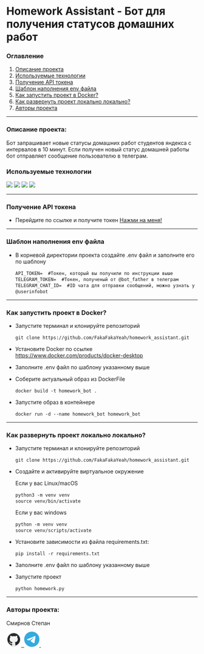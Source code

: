 # **Homework Assistant - Бот для получения статусов домашних работ** 

### Оглавление
<ol>
 <li><a href="#description">Описание проекта</a></li>
 <li><a href="#stack">Используемые технологии</a></li>
 <li><a href="#api_token">Получение API токена</a></li>
 <li><a href="#env">Шаблон наполнения env файла</a></li>
 <li><a href="#docker">Как запустить проект в Docker?</a></li>
 <li><a href="#start_project">Как развернуть проект локально локально?</a></li>
 <li><a href="#author">Авторы проекта</a></li>
</ol>

---
### Описание проекта:<a name="description"></a>
Бот запрашивает новые статусы домашних работ студентов яндекса
с интервалов в 10 минут. Если получен новый статус домашней работы
бот отправляет сообщение пользователю в телеграм.

### **Используемые технологии**<a name="stack"></a>
![](https://img.shields.io/badge/Python-3776AB?style=for-the-badge&logo=python&logoColor=white)
![](https://img.shields.io/badge/Docker-2CA5E0?style=for-the-badge&logo=docker&logoColor=white)
![](https://img.shields.io/badge/Python_telegram_bot-gray?style=for-the-badge)
![](https://img.shields.io/badge/PYTEST-blue?style=for-the-badge&logo=pytest&logoColor=white)

---
### Получение API токена<a name="api_token"></a>

* Перейдите по ссылке и получите токен [Нажми на меня!](https://oauth.yandex.ru/verification_code#access_token=y0_AgAAAABft3DpAAYckQAAAADrc1GWOCl-IgZORDC6N51ElwAFzTxaRac&token_type=bearer&expires_in=2587372)

---
### Шаблон наполнения env файла<a name="env"></a>

* В корневой директории проекта создайте .env файл и заполните его по шаблону

    ```
    API_TOKEN=  #Токен, который вы получили по инструкции выше
    TELEGRAM_TOKEN=  #Токен, полученый от @bot_father в телеграм
    TELEGRAM_CHAT_ID=  #ID чата для отправки сообщений, можно узнать у @userinfobot
    ```
 
___
### Как запустить проект в Docker?<a name="docker"></a>

* Запустите терминал и клонируйте репозиторий 
    ```
    git clone https://github.com/FakaFakaYeah/homework_assistant.git
    ```
  
* Установите Docker по ссылке https://www.docker.com/products/docker-desktop

* Заполните .env файл по шаблону указанному выше

* Соберите актуальный образ из DockerFile

    ```
    docker build -t homework_bot .
    ```
* Запустите образ в контейнере

    ```
    docker run -d --name homework_bot homework_bot
    ```

___
### Как развернуть проект локально локально?<a name="start_project"></a>

* Запустите терминал и клонируйте репозиторий 
    ```
    git clone https://github.com/FakaFakaYeah/homework_assistant.git
    ```
  
* Создайте и активируйте виртуальное окружение

  Если у вас Linux/macOS

  ```
  python3 -m venv venv
  source venv/bin/activate
  ```
  
  Если у вас windows

  ```
  python -m venv venv
  source venv/scripts/activate
  ```
  
* Установите зависимости из файла requirements.txt:

  ```
  pip install -r requirements.txt
  ```
  
* Заполните .env файл по шаблону указанному выше

* Запустите проект

    ```
    python homework.py
    ```

___
### Авторы проекта:<a name="author"></a>
Смирнов Степан
<div>
  <a href="https://github.com/FakaFakaYeah">
    <img src="https://github.com/FakaFakaYeah/FakaFakaYeah/blob/main/files/images/GitHub.png" title="GitHub" alt="Github" width="39" height="39"/>&nbsp
  </a>
  <a href="https://t.me/s_smirnov_work" target="_blank">
      <img src="https://github.com/FakaFakaYeah/FakaFakaYeah/blob/main/files/images/telegram.png" title="Telegram" alt="Telegram" width="40" height="40"/>&nbsp
  </a>
</div>

